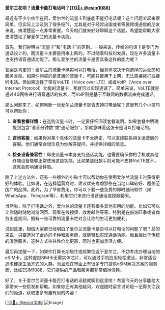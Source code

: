 **爱尔兰花呗？流量卡能打电话吗？[[TG💪+ @esim1088](https://t.me/s/esim1088)]**

最近有不少小伙伴在问，爱尔兰的流量卡到底能不能打电话呢？这个问题听起来很简单，但实际上涉及到了很多细节，尤其是对于经常出国或者需要跨境通信的朋友来说，搞清楚这一点非常重要。今天咱们就来好好聊聊这个话题，希望能帮助大家更清楚地了解爱尔兰的流量卡功能。

首先，我们得明白“流量卡”和“电话卡”的区别。一般来说，传统的电话卡是专门为通话设计的，而流量卡主要是用来上网的。不过随着科技的发展，现在许多流量卡也支持语音通话功能了。那么爱尔兰的流量卡是否具备这样的能力呢？

答案是肯定的！爱尔兰的流量卡确实可以打电话，但具体取决于你选择的运营商和服务类型。如果你购买的是普通的流量卡，可能只能用于上网，无法直接拨打或接听电话。但如果选择了带有VoLTE（Voice over LTE）或者VoIP（Voice over Internet Protocol）功能的流量卡，那就可以实现通话了。简单来说，VoLTE就是通过4G网络进行语音通话的技术，而VoIP则是基于互联网的数据流来完成通话。

那么问题来了，如何判断一张爱尔兰流量卡是否支持打电话呢？这里有几个小技巧可以帮助你：

1. **查看套餐详情**：在选购流量卡时，一定要仔细阅读套餐说明。如果套餐中明确提到包含“语音分钟数”或“通话服务”，那就意味着这张卡是可以打电话的。

2. **咨询客服**：如果你对某个具体的流量卡不太确定，可以直接联系相关运营商的客服。他们通常会很乐意为你解答疑问，并提供详细的信息。

3. **检查设备兼容性**：即使流量卡本身支持通话功能，也需要确保你的手机或其他终端设备能够正常使用这些功能。比如某些旧款手机可能不支持VoLTE技术，这就会影响通话体验。

除了上述方法外，还有一些额外的小贴士可以帮助你在使用爱尔兰流量卡时获得更好的体验。比如说，在选择运营商时，建议优先考虑那些在当地口碑较好、覆盖范围广的品牌。此外，为了节省费用，你可以下载一些免费的即时通讯软件（如WhatsApp、Telegram等），利用它们来进行语音通话或视频聊天。

当然啦，除了打电话之外，爱尔兰的流量卡还有很多其他实用的功能。比如它可以让你随时随地浏览网页、观看在线视频、收发邮件等等。特别是在旅游旺季或者商务出差期间，拥有一张可靠的流量卡绝对会让你的生活更加便利。

说到这里，相信大家都已经明白了爱尔兰流量卡是否可以打电话的问题了吧？总的来说，只要选对了合适的卡种和服务商，就能轻松实现通话功能。而且相比于传统的漫游服务，这种方式往往性价比更高，同时也更加灵活方便。

最后再提醒一下，如果你打算长期居住或频繁往返于爱尔兰，不妨考虑办理当地的eSIM卡。这种虚拟SIM卡无需实体芯片，可以通过手机应用轻松激活，非常适合追求便捷生活方式的人群。而且现在市面上有很多专门提供eSIM解决方案的服务商，比如ESIM1088，它们提供的产品和服务都非常值得信赖。

好了，关于爱尔兰流量卡能否打电话的话题就聊到这里啦！希望今天的分享能给大家带来一些启发和帮助。如果你还有其他疑问，欢迎随时留言讨论哦～记得关注我们的频道，获取更多有趣有用的内容！

[[TG💪+ @esim1088](https://t.me/s/esim1088) ![Image](https://i.postimg.cc/4NQfJmqS/Snipaste-2025-05-13-00-14-12.png)]